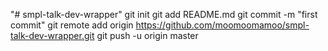 "# smpl-talk-dev-wrapper"  git init git add README.md git commit -m "first commit" git remote add origin https://github.com/moomoomamoo/smpl-talk-dev-wrapper.git git push -u origin master
